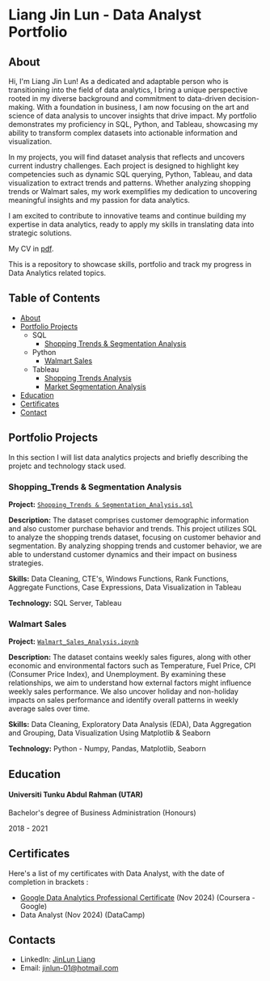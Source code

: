  # Liang Jin Lun - Data Analyst Portfolio
## About
Hi, I'm Liang Jin Lun! As a dedicated and adaptable person who is transitioning into the field of data analytics, I bring a unique perspective rooted in my diverse background and commitment to data-driven decision-making. With a foundation in business, I am now focusing on the art and science of data analysis to uncover insights that drive impact. My portfolio demonstrates my proficiency in SQL, Python, and Tableau, showcasing my ability to transform complex datasets into actionable information and visualization.

In my projects, you will find dataset analysis that reflects and uncovers current industry challenges. Each project is designed to highlight key competencies such as dynamic SQL querying, Python, Tableau, and data visualization to extract trends and patterns. Whether analyzing shopping trends or Walmart sales, my work exemplifies my dedication to uncovering meaningful insights and my passion for data analytics.

I am excited to contribute to innovative teams and continue building my expertise in data analytics, ready to apply my skills in translating data into strategic solutions.

My CV in [pdf](https://github.com/JinLunLiang/JinLun-Project/blob/main/Liang%20Jin%20Lun_DataAnalyst_Resume.pdf).

This is a repository to showcase skills, portfolio and track my progress in Data Analytics related topics.

## Table of Contents
- [About](https://github.com/JinLunLiang/JinLun-Project?tab=readme-ov-file#about)
- [Portfolio Projects](https://github.com/JinLunLiang/JinLun-Project/blob/main/README.md#portfolio-projects)
  - SQL
    - [Shopping Trends & Segmentation Analysis](https://github.com/JinLunLiang/JinLun-Project/blob/main/Shopping_Trends%20%26%20Segmentation_Analysis.sql)
  - Python
    - [Walmart Sales](https://github.com/JinLunLiang/JinLun-Project/blob/main/Walmart_Sales_Analysis.ipynb)
  - Tableau
    - [Shopping Trends Analysis](https://public.tableau.com/app/profile/jin.lun.liang/viz/ShoppingTrendsAnalysis_17314747229240/Dashboard2)
    - [Market Segmentation Analysis](https://public.tableau.com/app/profile/jin.lun.liang/viz/MarketSegmentationAnalysis_17314746907080/Dashboard1)
- [Education](https://github.com/JinLunLiang/JinLun-Project?tab=readme-ov-file#education)  
- [Certificates](https://github.com/JinLunLiang/JinLun-Project?tab=readme-ov-file#certificates)
- [Contact](https://github.com/JinLunLiang/JinLun-Project?tab=readme-ov-file#contacts)

## Portfolio Projects
In this section I will list data analytics projects and briefly describing the projetc and technology stack used.

### Shopping_Trends & Segmentation Analysis

**Project:** [`Shopping_Trends & Segmentation_Analysis.sql`](https://github.com/JinLunLiang/JinLun-Project/blob/main/Shopping_Trends%20%26%20Segmentation_Analysis.sql)

**Description:** The dataset comprises customer demographic information and also customer purchase behavior and trends. This project utilizes SQL to analyze the shopping trends dataset, focusing on customer behavior and segmentation. By analyzing shopping trends and customer behavior, we are able to understand customer dynamics and their impact on business strategies.

**Skills:** Data Cleaning, CTE's, Windows Functions, Rank Functions, Aggregate Functions, Case Expressions, Data Visualization in Tableau

**Technology:** SQL Server, Tableau

### Walmart Sales

**Project:** [`Walmart_Sales_Analysis.ipynb`](https://github.com/JinLunLiang/JinLun-Project/blob/main/Walmart_Sales_Analysis.ipynb)

**Description:** The dataset contains weekly sales figures, along with other economic and environmental factors such as Temperature, Fuel Price, CPI (Consumer Price Index), and Unemployment. By examining these relationships, we aim to understand how external factors might influence weekly sales performance. We also uncover holiday and non-holiday impacts on sales performance and identify overall patterns in weekly average sales over time.

**Skills:** Data Cleaning, Exploratory Data Analysis (EDA), Data Aggregation and Grouping, Data Visualization Using Matplotlib & Seaborn

**Technology:** Python - Numpy, Pandas, Matplotlib, Seaborn

## Education
#### Universiti Tunku Abdul Rahman (UTAR) 

Bachelor's degree of Business Administration (Honours)

2018 - 2021

## Certificates
Here's a list of my certificates with Data Analyst, with the date of completion in brackets :
- [Google Data Analytics Professional Certificate](https://www.coursera.org/account/accomplishments/professional-cert/0Q1H2TR3ZN18) (Nov 2024) (Coursera - Google)
- Data Analyst (Nov 2024) (DataCamp)

## Contacts
- LinkedIn: [JinLun Liang](https://www.linkedin.com/in/jinlunliang/)
- Email: jinlun-01@hotmail.com